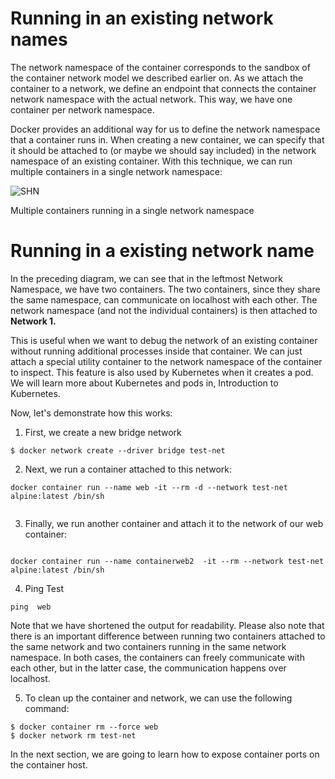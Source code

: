 # **Running in an existing network names**


The network namespace of the container corresponds to the sandbox of the container network model we described earlier on. As we attach the container to a network, we define an endpoint that connects the container network namespace with the actual network. This way, we have one container per network namespace.

Docker provides an additional way for us to define the network namespace that a container runs in. When creating a new container, we can specify that it should be attached to (or maybe we should say included) in the network namespace of an existing container. With this technique, we can run multiple containers in a single network namespace:

![SHN](./img/l9_shn-11.png)

Multiple containers running in a single network namespace

#  Running in a existing network name

In the preceding diagram, we can see that in the leftmost Network Namespace, we have two containers. The two containers, since they share the same namespace, can communicate on localhost with each other. The network namespace (and not the individual containers) is then attached to **Network 1.**

This is useful when we want to debug the network of an existing container without running additional processes inside that container. We can just attach a special utility container to the network namespace of the container to inspect. This feature is also used by Kubernetes when it creates a pod. We will learn more about Kubernetes and pods in, Introduction to Kubernetes. 

Now, let's demonstrate how this works:

1. First, we create a new bridge network

```
$ docker network create --driver bridge test-net
```

2. Next, we run a container attached to this network:

```
docker container run --name web -it --rm -d --network test-net  alpine:latest /bin/sh
 
```

3. Finally, we run another container and attach it to the network of our web container:

```

docker container run --name containerweb2  -it --rm --network test-net  alpine:latest /bin/sh
```


4. Ping Test

```
ping  web
```

Note that we have shortened the output for readability. Please also note that there is an important difference between running two containers attached to the same network and two containers running in the same network namespace. In both cases, the containers can freely communicate with each other, but in the latter case, the communication happens over localhost.

5. To clean up the container and network, we can use the following command:

```
$ docker container rm --force web
$ docker network rm test-net
```

In the next section, we are going to learn how to expose container ports on the container host.






